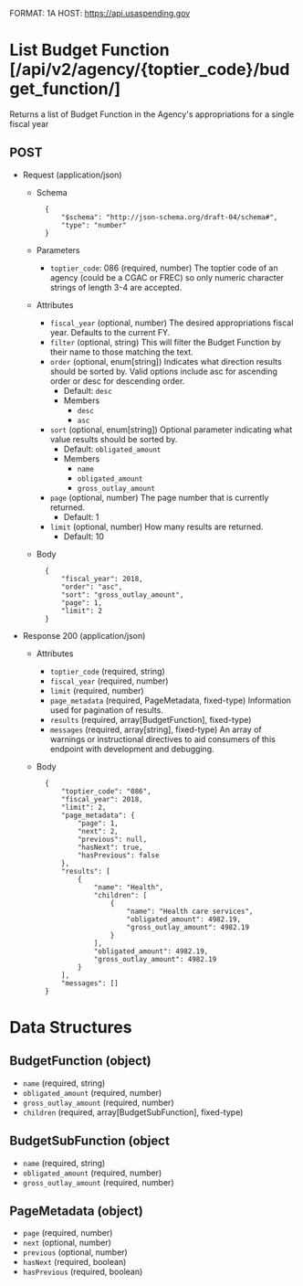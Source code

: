 FORMAT: 1A
HOST: https://api.usaspending.gov

# List Budget Function [/api/v2/agency/{toptier_code}/budget_function/]

Returns a list of Budget Function in the Agency's appropriations for a single fiscal year

## POST

+ Request (application/json)
    + Schema

            {
                "$schema": "http://json-schema.org/draft-04/schema#",
                "type": "number"
            }
    + Parameters
        + `toptier_code`: 086 (required, number)
            The toptier code of an agency (could be a CGAC or FREC) so only numeric character strings of length 3-4 are accepted.
    + Attributes
        + `fiscal_year` (optional, number)
            The desired appropriations fiscal year. Defaults to the current FY.
        + `filter` (optional, string)
            This will filter the Budget Function by their name to those matching the text.
        + `order` (optional, enum[string])
            Indicates what direction results should be sorted by. Valid options include asc for ascending order or desc for descending order.
            + Default: `desc`
            + Members
                + `desc`
                + `asc`
        + `sort` (optional, enum[string])
            Optional parameter indicating what value results should be sorted by.
            + Default: `obligated_amount`
            + Members
                + `name`
                + `obligated_amount`
                + `gross_outlay_amount`
        + `page` (optional, number)
            The page number that is currently returned.
            + Default: 1
        + `limit` (optional, number)
            How many results are returned.
            + Default: 10
    + Body

            {
                "fiscal_year": 2018,
                "order": "asc",
                "sort": "gross_outlay_amount",
                "page": 1,
                "limit": 2
            }

+ Response 200 (application/json)
    + Attributes
        + `toptier_code` (required, string)
        + `fiscal_year` (required, number)
        + `limit` (required, number)
        + `page_metadata` (required, PageMetadata, fixed-type)
            Information used for pagination of results.
        + `results` (required, array[BudgetFunction], fixed-type)
        + `messages` (required, array[string], fixed-type)
            An array of warnings or instructional directives to aid consumers of this endpoint with development and debugging.

    + Body

            {
                "toptier_code": "086",
                "fiscal_year": 2018,
                "limit": 2,
                "page_metadata": {
                    "page": 1,
                    "next": 2,
                    "previous": null,
                    "hasNext": true,
                    "hasPrevious": false
                },
                "results": [
                    {
                        "name": "Health",
                        "children": [
                            {
                                "name": "Health care services",
                                "obligated_amount": 4982.19,
                                "gross_outlay_amount": 4982.19
                            }
                        ],
                        "obligated_amount": 4982.19,
                        "gross_outlay_amount": 4982.19
                    }
                ],
                "messages": []
            }

# Data Structures

## BudgetFunction (object)
+ `name` (required, string)
+ `obligated_amount` (required, number)
+ `gross_outlay_amount` (required, number)
+ `children` (required, array[BudgetSubFunction], fixed-type)

## BudgetSubFunction (object
+ `name` (required, string)
+ `obligated_amount` (required, number)
+ `gross_outlay_amount` (required, number)

## PageMetadata (object)
+ `page` (required, number)
+ `next` (optional, number)
+ `previous` (optional, number)
+ `hasNext` (required, boolean)
+ `hasPrevious` (required, boolean)